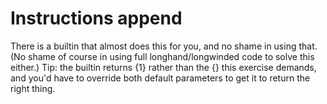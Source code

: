 # Instructions append

There is a builtin that almost does this for you, and no shame in using that.
(No shame of course in using full longhand/longwinded code to solve this either.)
Tip: the builtin returns {1} rather than the {} this exercise demands, and you'd 
have to override both default parameters to get it to return the right thing.
